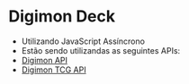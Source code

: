 # Digimon Deck

- Utilizando JavaScript Assíncrono
- Estão sendo utilizandas as seguintes APIs:
 - <a href="https://digimon-api.vercel.app/">Digimon API</a>
 - <a href="https://documenter.getpostman.com/view/14059948/TzecB4fH">Digimon TCG API</a>